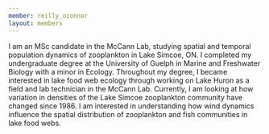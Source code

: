 ```yaml
---
member: reilly_oconnor
layout: members
---
```


I am an MSc candidate in the McCann Lab, studying spatial and temporal population dynamics of zooplankton in Lake Simcoe, ON. I completed my undergraduate degree at the University of Guelph in Marine and Freshwater Biology with a minor in Ecology. Throughout my degree, I became interested in lake food web ecology through working on Lake Huron as a field and lab technician in the McCann Lab. Currently, I am looking at how variation in densities of the Lake Simcoe zooplankton community have changed since 1986. I am interested in understanding how wind dynamics influence the spatial distribution of zooplankton and fish communities in lake food webs.
